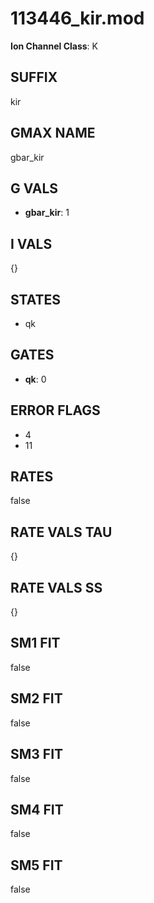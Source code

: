# 113446_kir.mod

**Ion Channel Class**: K

## SUFFIX

kir

## GMAX NAME

gbar_kir

## G VALS

- **gbar_kir**: 1

## I VALS

{}

## STATES

- qk

## GATES

- **qk**: 0

## ERROR FLAGS

- 4
- 11

## RATES

false

## RATE VALS TAU

{}

## RATE VALS SS

{}

## SM1 FIT

false

## SM2 FIT

false

## SM3 FIT

false

## SM4 FIT

false

## SM5 FIT

false
